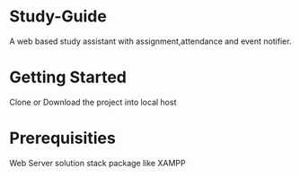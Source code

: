 # Study-Guide
A web based study assistant with assignment,attendance and event notifier. 
# Getting Started
Clone or Download the project into local host 
# Prerequisities 
Web Server solution stack package like XAMPP
